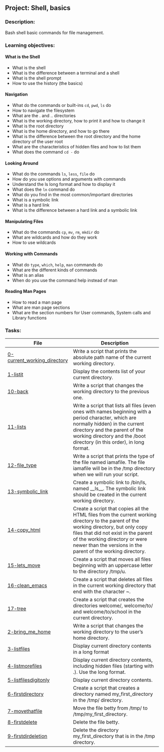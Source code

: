 ## Project: Shell, basics
### Description:
Bash shell basic commands for file management.
### Learning objectives:
#### What is the Shell

-   What is the shell
-   What is the difference between a terminal and a shell
-   What is the shell prompt
-   How to use the history (the basics)

#### Navigation

-   What do the commands or built-ins `cd`, `pwd`, `ls` do
-   How to navigate the filesystem
-   What are the . and .. directories
-   What is the working directory, how to print it and how to change it
-   What is the root directory
-   What is the home directory, and how to go there
-   What is the difference between the root directory and the home directory of the user root
-   What are the characteristics of hidden files and how to list them
-   What does the command `cd -` do

#### Looking Around

-   What do the commands `ls`, `less`, `file` do
-   How do you use options and arguments with commands
-   Understand the ls long format and how to display it
-   What does the `ln` command do
-   What do you find in the most common/important directories
-   What is a symbolic link
-   What is a hard link
-   What is the difference between a hard link and a symbolic link

#### Manipulating Files

-   What do the commands `cp`, `mv`, `rm`, `mkdir` do
-   What are wildcards and how do they work
-   How to use wildcards

#### Working with Commands

-   What do `type`, `which`, `help`, `man` commands do
-   What are the different kinds of commands
-   What is an alias
-   When do you use the command help instead of man

#### Reading Man Pages

-   How to read a man page
-   What are man page sections
-   What are the section numbers for User commands, System calls and Library functions

### Tasks:

| File                                                                                                                                                    | Description                                                                                                                                                                                                                                                                     |
| ------------------------------------------------------------------------------------------------------------------------------------------------------- | ------------------------------------------------------------------------------------------------------------------------------------------------------------------------------------------------------------------------------------------------------------------------------- |
| [0-current\_working\_directory](https://github.com/IHansen225/shell/blob/master/basics/0-current\_working\_directory "0-current\_working\_directory") | Write a script that prints the absolute path name of the current working directory.                                                                                                                                                                                             |
| [1-listit](https://github.com/IHansen225/shell/blob/master/basics/1-listit "1-listit")                                                                | Display the contents list of your current directory.                                                                                                                                                                                                                            |
| [10-back](https://github.com/IHansen225/shell/blob/master/basics/10-back "10-back")                                                                   | Write a script that changes the working directory to the previous one.                                                                                                                                                                                                          |
| [11-lists](https://github.com/IHansen225/shell/blob/master/basics/11-lists "11-lists")                                                                | Write a script that lists all files (even ones with names beginning with a period character, which are normally hidden) in the current directory and the parent of the working directory and the /boot directory (in this order), in long format.                               |
| [12-file\_type](https://github.com/IHansen225/shell/blob/master/basics/12-file\_type "12-file\_type")                                                 | Write a script that prints the type of the file named iamafile. The file iamafile will be in the /tmp directory when we will run your script.                                                                                                                                   |
| [13-symbolic\_link](https://github.com/IHansen225/shell/blob/master/basics/13-symbolic\_link "13-symbolic\_link")                                     | Create a symbolic link to /bin/ls, named \_\_ls\_\_. The symbolic link should be created in the current working directory.                                                                                                                                                      |
| [14-copy\_html](https://github.com/IHansen225/shell/blob/master/basics/14-copy\_html "14-copy\_html")                                                 | Create a script that copies all the HTML files from the current working directory to the parent of the working directory, but only copy files that did not exist in the parent of the working directory or were newer than the versions in the parent of the working directory. |
| [15-lets\_move](https://github.com/IHansen225/shell/blob/master/basics/15-lets\_move "15-lets\_move")                                                 | Create a script that moves all files beginning with an uppercase letter to the directory /tmp/u.                                                                                                                                                                                |
| [16-clean\_emacs](https://github.com/IHansen225/shell/blob/master/basics/16-clean\_emacs "16-clean\_emacs")                                           | Create a script that deletes all files in the current working directory that end with the character ~.                                                                                                                                                                          |
| [17-tree](https://github.com/IHansen225/shell/blob/master/basics/17-tree "17-tree")                                                                   | Create a script that creates the directories welcome/, welcome/to/ and welcome/to/school in the current directory.                                                                                                                                                              |
| [2-bring\_me\_home](https://github.com/IHansen225/shell/blob/master/basics/2-bring\_me\_home "2-bring\_me\_home")                                     | Write a script that changes the working directory to the user’s home directory.                                                                                                                                                                                                 |
| [3-listfiles](https://github.com/IHansen225/shell/blob/master/basics/3-listfiles "3-listfiles")                                                       | Display current directory contents in a long format                                                                                                                                                                                                                             |
| [4-listmorefiles](https://github.com/IHansen225/shell/blob/master/basics/4-listmorefiles "4-listmorefiles")                                           | Display current directory contents, including hidden files (starting with .). Use the long format.                                                                                                                                                                              |
| [5-listfilesdigitonly](https://github.com/IHansen225/shell/blob/master/basics/5-listfilesdigitonly "5-listfilesdigitonly")                            | Display current directory contents.                                                                                                                                                                                                                                             |
| [6-firstdirectory](https://github.com/IHansen225/shell/blob/master/basics/6-firstdirectory "6-firstdirectory")                                        | Create a script that creates a directory named my\_first\_directory in the /tmp/ directory.                                                                                                                                                                                     |
| [7-movethatfile](https://github.com/IHansen225/shell/blob/master/basics/7-movethatfile "7-movethatfile")                                              | Move the file betty from /tmp/ to /tmp/my\_first\_directory.                                                                                                                                                                                                                    |
| [8-firstdelete](https://github.com/IHansen225/shell/blob/master/basics/8-firstdelete "8-firstdelete")                                                 | Delete the file betty.                                                                                                                                                                                                                                                          |
| [9-firstdirdeletion](https://github.com/IHansen225/shell/blob/master/basics/9-firstdirdeletion "9-firstdirdeletion")                                  | Delete the directory my\_first\_directory that is in the /tmp directory.                                                                                                                                                                                                        |
